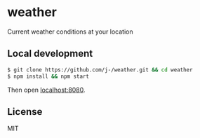 weather
=======

Current weather conditions at your location

## Local development

```sh
$ git clone https://github.com/j-/weather.git && cd weather
$ npm install && npm start
```

Then open [localhost:8080](http://localhost:8080/).

## License

MIT
